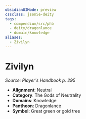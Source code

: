 ```yaml
---
obsidianUIMode: preview
cssclass: json5e-deity
tags:
  - compendium/src/phb
  - deity/dragonlance
  - domain/knowledge
aliases:
  - Zivilyn
---
```

# Zivilyn
*Source: Player's Handbook p. 295* 

- **Alignment**: Neutral
- **Category**: The Gods of Neutrality
- **Domains**: Knowledge
- **Pantheon**: Dragonlance
- **Symbol**: Great green or gold tree